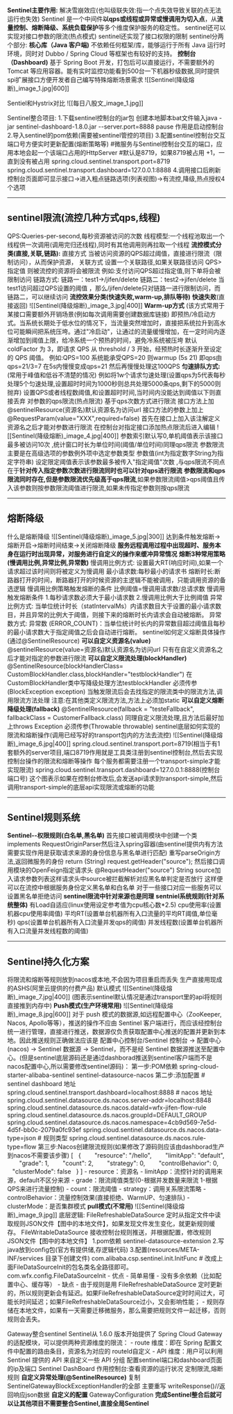 **Sentinel主要作用:**
	解决雪崩效应(也叫级联失效:指一个点失效导致关联的点无法运行也失效)
	Sentinel 是一个中间件**以qps或线程或异常或慢调用为切入点**，从**流量控制、熔断降级、系统负载保护**等多个维度保护服务的稳定性。
	sentinel还可以实现对接口参数的限流(热点模式)
	sentinel还实现了接口权限的限制
sentinel分两个部分:
	**核心库（Java 客户端)** 不依赖任何框架/库，能够运行于所有 Java 运行时环境，同时对 Dubbo / Spring Cloud 等框架也有较好的支持。
	**控制台（Dashboard)** 基于 Spring Boot 开发，打包后可以直接运行，不需要额外的 Tomcat 等应用容器。能有实时监控功能看到500台一下机器秒级数据,同时提供spi扩展接口方便开发者自己编写特殊熔断场景需求
	![[Sentinel(降级熔断)_image_1.jpg|600]]

Sentiel和Hystrix对比
	![[每日八股文_image_1.jpg]]

Sentinel整合项目:
	1.下载sentinel控制台的jar包
	创建本地脚本bat文件输入java -jar sentinel-dashboard-1.8.0.jar --server.port=8888
	pause
	作用是启动控制台
	2.导入sentinel的pom依赖(需要被sentinel管控的项目)
	3.配置sentinel控制台交互端口号方便实时更新配置(熔断策略等)
	\#微服务与Sentinel控制台交互的端口，应用本地会起一个该端口占用的HttpServer
	\#默认是8719，如果8719被占用 +1，一直到没有被占用
	spring.cloud.sentinel.transport.port=8719
	spring.cloud.sentinel.transport.dashboard=127.0.0.1:8888
	4.调用接口后刷新控制台页面即可显示接口->进入粗点链路选项(列表视图)->有流控,降级,热点授权4个选项

---
## sentinel限流(流控几种方式qps,线程)
QPS:Queries-per-second,每秒资源被访问的次数
线程模型:一个线程池取出一个线程供一次调用(调用完归还线程),同时有其他调用则再拉取一个线程
**流控模式分类(直接,关联,链路):**
	直接方式
		当被访问资源的QPS超过阈值，直接进行限流（限制访问），从而保护资源，
	关联方式
		设置一个关联路径,如果关联路径访问 QPS>指定值 则被流控的资源将会被限流
		例如:支付访问QPS超过指定值,则下单将会被限制访问
	链路方式:
		链路一：test1->/jifen/delete
		链路二：test2->jifen/delete
		当test1访问超过QPS设置的阈值 ，那么/jifen/delete只对链路一进行限制访问，而链路二，可以继续访问
**流控效果分类(快速失败,warm-up,排队等待)**
	**快速失败**(直接返回)
	![[Sentinel(降级熔断)_image_3.jpg|400]]
	**Warm-up方式**
		(该方式常用于某接口需要额外开销场景(例如每次调用需要创建数据库链接)
		即预热/冷启动方式。当系统长期处于低水位的情况下，当流量突然增加时，直接把系统拉升到高水位可能瞬间把系统压垮。通过"冷启动"，让通过的流量缓慢增加，在一定时间内逐渐增加到阈值上限，给冷系统一个预热的时间，避免冷系统被压垮
		默认 coldFactor 为 3，即请求 QPS 从 threshold / 3 开始，经预热时长逐渐升至设定的 QPS 阈值。
		例如:QPS=100 系统能承受QPS=20 则warmup (5s 21) 即qps由qps=21/3=7 在5s内慢慢变成qps=21
		然后再慢慢处理这100QPS
	**匀速排队方式:**
		(常用于峰值和低谷不清楚的情况)
		例如将1w个请求匀速处理(设置qps为5代表每秒处理5个匀速处理,设置超时时间为1000秒则总共处理5000条qps,剩下的5000则抛弃)
		设置QPS或者线程数阈值,和设置超时时间,当时间内没能达到阈值以下则直接丢弃
对参数的qps限流(热点限流)
	基于qps次数方式进行限流
	接口方法上加@sentinelResource(资源名)默认资源名为访问url
	接口方法的参数上加上@RequestParam(value="XXX",required=false)
	首先在接口上加入该注解定义资源名之后才能对参数进行限流
	在控制台对指定接口添加热点限流后进入编辑
	![[Sentinel(降级熔断)_image_4.jpg|400]]
	参数索引默认写0,单机阈值表示该接口最多被访问10次
	,统计窗口时长为单位时间(阈值/单位时间)同理qps限流
	参数限流主要是在高级选项的参数例外项中选定参数类型
	参数值(int为指定数字String为指定字符串) 设定限定阈值表示该参数最多被传入"指定阈值"次数
	,与qps限流不同点在于**针对传入指定参数次数进行限流同时也可以针对qps进行限流**
	**参数限流和qps限流同时存在,但是参数限流优先级高于qps限流**,如果参数限流阈值>qps阈值且传入该参数则按参数限流阈值进行限流,如果未传指定参数则按qps限流

---
## **熔断降级**
什么是熔断降级
	![[Sentinel(降级熔断)_image_5.jpg|300]]
	达到条件触发熔断->熔断开启->熔断时间结束->关闭熔断降级
	**服务远程调用过程中出现超时、服务本身在运行时出现异常，对服务进行自定义的操作来缓冲异常情况**
**熔断3种常用策略(慢调用比例,异常比例,异常数)**
	慢调用比例方式:
		设置最大RT(响应时间),如果一个请求超过该时间则将被定义为慢调用
		最小请求数:每秒最小的请求书
		熔断时长:断路器打开的时间，断路器打开的时候资源的主逻辑不能被调用，只能调用资源的备选逻辑
		慢调用比例策略触发熔断的条件
		比例阈值=慢调用请求数/总请求数
		慢调用触发熔断条件
		1.每秒请求数必须大于最小请求数
		2.慢调用比例大于比例阈值
	异常比例方式:
		当单位统计时长（statIntervalMs）内请求数目大于设置的最小请求数目，并且异常的比例大于阈值，则接下来的熔断时长内请求会自动被熔断。
	异常数方式:
		异常数 (ERROR_COUNT)：当单位统计时长内的异常数目超过阈值且每秒的最小请求数大于指定阈值之后会自动进行熔断。
sentinel如何定义熔断具体操作(通过@SentinelResource)
	**可以自定义资源名(value)**
	@sentinelResource(value=资源名)默认资源名为访问url
	只有在自定义资源名之后才能对指定的参数进行限流
	**可以自定义限流处理(blockHandler)**
	@SentinelResource(blockHandlerClass= CustomBlockHandler.class,blockHandler="testblockHandler")
	在CustomBlockHandler类中写降级处理方法testblockHandler
	必须传参(BlockException exception)
	当触发限流后会去找指定的限流类中的限流方法,调用限流方法处理
	注意:在其他类定义限流方法,方法上必须加static
	**可以自定义熔断降级处理(fallback)**
	@SentinelResource(fallback = "testeFallback",
	fallbackClass = CustomerFallback.class)
	同理自定义限流处理,且方法后最好加上throws Exception
	必须传参(Throwable throwable)
sentinel底层如何实现的限流和熔断操作(调用已经写好的transport包内的方法去流控)
	![[Sentinel(降级熔断)_image_6.jpg|400]]
	spring.cloud.sentinel.transport.port=8719(相当于有1套额外的server项目,端口8719作用就是工具类注册到sentinel控制台,然后去实现控制台操作的限流和熔断等操作 每个服务都需要注册一个transport-simple才能实现限流)
	spring.cloud.sentinel.transport.dashboard=127.0.0.1:8888(控制台端口号)
	这个图表示如果在控制台修改后,会发送api请求到transport-simple,然后调用transport-simple的底层api实现限流或熔断的功能

---
## Sentinel规则系统
**Sentinel--权限规则(白名单,黑名单)**
	首先接口被调用模块中创建一个类implements RequestOriginParser然后注入spring容器(由sentinel提供内有方法需要实现作用是获取请求来源的身份信息与黑名单进行匹配)
	重写parseOrigin方法,返回微服务的身份
	return (String) request.getHeader("source");
	然后接口调用模块的OpenFeign指定请求头
	@RequestHeader("source") String source加入请求参数列表这样请求头中source被拦截解析对应黑名单判定是否放行
	这样便可以在流控中根据服务身份定义黑名单和白名单
	对于一些接口对应一些服务可以设置黑名单拒绝访问
	**sentinel限流中针对来源也是同理**
**sentniel系统规则(针对系统整体)**
	有Load自适应(linux使用设定参考值为cpu核心数*2.5)
	cpu使用率(设置机器cpu使用率阈值)
	平均RT(设置单台机器所有入口流量的平均RT阈值,单位毫秒)
	qps(设置单台机器所有入口流量并发qps的阈值)
	并发线程数(设置单台机器所有入口流量并发线程数的阈值)

---
## Sentinel持久化方案
将限流和熔断等规则放到nacos或本地,不会因为项目重启而丢失
生产直接用现成的ASHS(阿里云提供的付费产品)
默认模式
![[Sentinel(降级熔断)_image_7.jpg|400]]
(图表示sentinel默认情况是通过transport里的api将规则直接推到内存中)
**Push模式(生产环境常用)**
	![[Sentinel(降级熔断)_image_8.jpg|600]]
	对于 push 模式的数据源,如远程配置中心（ZooKeeper, Nacos, Apollo等等），推送的操作不应由 Sentinel 客户端进行，而应该经控制台统一进行管理，直接进行推送，数据源仅负责获取配置中心推送的配置并更新到本地。因此推送规则正确做法应该是 配置中心控制台/Sentinel 控制台 → 配置中心(nacos) → Sentinel 数据源 → Sentinel，而不是经 Sentinel 数据源推送至配置中心。(但是sentinel底层源码还是通过dashborad推送到sentinel客户端而不是nacos配置中心,所以需要修改sentinel源码)：
	第一步:POM依赖
	spring-cloud-starter-alibaba-sentinel
	sentinel-datasource-nacos
	第二步:添加配置
	\# sentinel dashboard 地址
	spring.cloud.sentinel.transport.dashboard=localhost:8888
	\# nacos 地址
	spring.cloud.sentinel.datasource.ds.nacos.server-addr=localhost:8848
	spring.cloud.sentinel.datasource.ds.nacos.dataId=wfx-jifen-flow-rule
	spring.cloud.sentinel.datasource.ds.nacos.groupId=DEFAULT_GROUP
	spring.cloud.sentinel.datasource.ds.nacos.namespace=4cb9d569-7e5d-4d5f-bb0c-2079a0fc93ef
	spring.cloud.sentinel.datasource.ds.nacos.data-type=json
	\# 规则类型
	spring.cloud.sentinel.datasource.ds.nacos.rule-type=flow
	第三步:Nacos创建限流规则(如果修改了源码则应该由dashborad生产到nacos不需要该步骤)
	\[
	  {
	       "resource": "/hello",
	       "limitApp": "default",
	       "grade": 1,
	       "count": 2,
	       "strategy": 0,
	       "controlBehavior": 0,
	       "clusterMode": false
	  }
	]
	-   resource：资源名
	-   limitApp：流控针对的调用来源，default不区分来源
	-   grade：限流阈值类型(0-根据并发数量来限流 1-根据QPS来进行流量控制)
	-   count：限流阈值
	-   strategy：调用关系限流策略
	-   controlBehavior：流量控制效果(直接拒绝、WarmUP、匀速排队)
	-   clusterMode：是否集群模式
**pull模式(不常用)**
	![[Sentinel(降级熔断)_image_9.jpg]]
	底层逻辑:
	FileRefreshableDataSource 定时从指定文件中读取规则JSON文件【图中的本地文件】，如果发现文件发生变化，就更新规则缓存。
	FileWritableDataSource 接收控制台规则推送，并根据配置，修改规则JSON文件【图中的本地文件】
	1.pom依赖
	sentinel-datasource-extension
	2.写java放到config包(官方有提供储,存逻辑代码)
	3.配置(resources/META-INF/services 目录下创建文件)
	com.alibaba.csp.sentinel.init.InitFunc
	\# 改成上面FileDataSourceInit的包名类名全路径即可。
	com.wfx.config.FileDataSourceInit
	-   优点
	-   简单易懂
	-   没有多余依赖（比如配置中心、缓存等）
	-   缺点
	-   由于规则是用 FileRefreshableDataSource 定时更新的，所以规则更新会有延迟。如果FileRefreshableDataSource定时时间过大，可能长时间延迟；如果FileRefreshableDataSource过小，又会影响性能；
	-   规则存储在本地文件，如果有一天需要迁移微服务，那么需要把规则文件一起迁移，否则规则会丢失。

Gateway整合sentinel
	Sentinel从 1.6.0 版本开始提供了 Spring Cloud Gateway 的适配模块，可以提供两种资源维度的限流：
	-   route 维度：即在 Spring 配置文件中配置的路由条目，资源名为对应的 routeId自定义
	-   API 维度：用户可以利用 Sentinel 提供的 API 来自定义一些 API 分组
	配置sentinel端口和dashboard页面的ip及端口
	Sentinel DashBoard 作用控制台:查看资源的运行状况 定制限流,熔断规则
	**自定义异常处理(@SentinelResource)**
	复制SentinelGatewayBlockExceptionHandler的全部
	主要重写 writeResponse()//返回响应json数据
	**自定义的配置**
	GatewayConfiguration
	**完成Sentinel整合后就可以让其他项目不需要整合Sentinel,直接全局Sentinel**